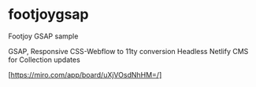 # footjoygsap
Footjoy GSAP sample

GSAP, Responsive CSS-Webflow to 11ty conversion
Headless Netlify CMS for Collection updates


[https://miro.com/app/board/uXjVOsdNhHM=/]
